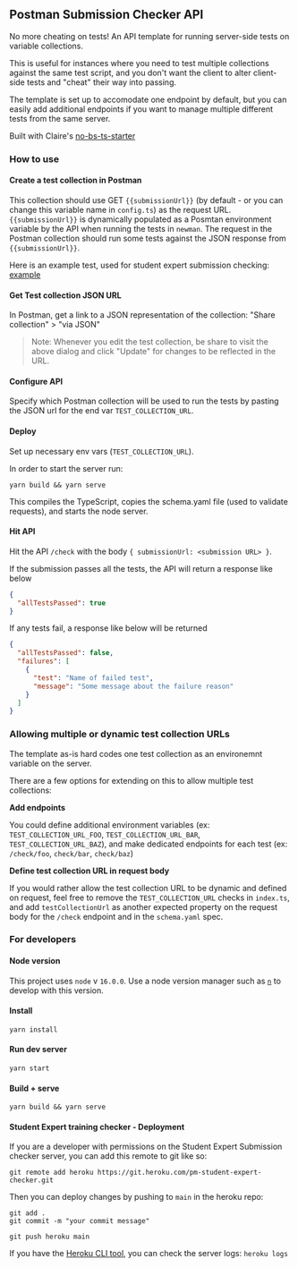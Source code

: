 ## Postman Submission Checker API

No more cheating on tests! An API template for running server-side tests on variable collections.

This is useful for instances where you need to test multiple collections against the same test script, and you don't want the client to alter client-side tests and "cheat" their way into passing.

The template is set up to accomodate one endpoint by default, but you can easily add additional endpoints if you want to manage multiple different tests from the same server.

Built with Claire's [no-bs-ts-starter](https://github.com/clairefro/my-no-bs-ts-express-starter)

### How to use

#### Create a test collection in Postman

This collection should use GET `{{submissionUrl}}` (by default - or you can change this variable name in `config.ts`) as the request URL. `{{submissionUrl}}` is dynamically populated as a Posmtan environment variable by the API when running the tests in `newman`. The request in the Postman collection should run some tests against the JSON response from `{{submissionUrl}}`.

Here is an example test, used for student expert submission checking: [example](https://postman.postman.co/workspace/Training-Processing~f20c42fd-3898-4fe3-977a-eb953781cff1/request/15567703-36eb6066-6aa4-4994-b9bf-0829bd88c80b)

#### Get Test collection JSON URL

In Postman, get a link to a JSON representation of the collection: "Share collection" > "via JSON"

> Note: Whenever you edit the test collection, be share to visit the above dialog and click "Update" for changes to be reflected in the URL.

#### Configure API

Specify which Postman collection will be used to run the tests by pasting the JSON url for the end var `TEST_COLLECTION_URL`.

#### Deploy

Set up necessary env vars (`TEST_COLLECTION_URL`).

In order to start the server run: 

`yarn build && yarn serve`

This compiles the TypeScript, copies the schema.yaml file (used to validate requests), and starts the node server.

#### Hit API

Hit the API `/check` with the body `{ submissionUrl: <submission URL> }`.

If the submission passes all the tests, the API will return a response like below

```json
{
  "allTestsPassed": true
}
```

If any tests fail, a response like below will be returned

```json
{
  "allTestsPassed": false,
  "failures": [
    {
      "test": "Name of failed test",
      "message": "Some message about the failure reason"
    }
  ]
}
```

### Allowing multiple or dynamic test collection URLs

The template as-is hard codes one test collection as an environemnt variable on the server. 

There are a few options for extending on this to allow multiple test collections:

**Add endpoints**

You could define additional environment variables (ex: `TEST_COLLECTION_URL_FOO`, `TEST_COLLECTION_URL_BAR`, `TEST_COLLECTION_URL_BAZ`), and make dedicated endpoints for each test (ex: `/check/foo`, `check/bar`, `check/baz`)

**Define test collection URL in request body**

If you would rather allow the test collection URL to be dynamic and defined on request, feel free to remove the `TEST_COLLECTION_URL` checks in `index.ts`, and add `testCollectionUrl` as another expected property on the request body for the `/check` endpoint and in the `schema.yaml` spec.


### For developers

#### Node version

This project uses `node` v `16.0.0`. Use a node version manager such as [`n`](https://www.npmjs.com/package/n) to develop with this version.

#### Install

`yarn install`

#### Run dev server

`yarn start`

#### Build + serve

`yarn build && yarn serve`

#### Student Expert training checker - Deployment

If you are a developer with permissions on the Student Expert Submission checker server, you can add this remote to git like so:

`git remote add heroku https://git.heroku.com/pm-student-expert-checker.git`

Then you can deploy changes by pushing to `main` in the heroku repo:

```
git add .
git commit -m "your commit message"

git push heroku main
```

If you have the [Heroku CLI tool](https://devcenter.heroku.com/articles/heroku-cli), you can check the server logs:
`heroku logs`

